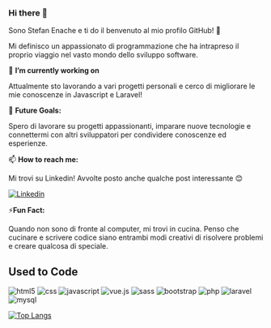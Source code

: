 ### Hi there 👋

Sono Stefan Enache e ti do il benvenuto al mio profilo GitHub! 👋

Mi definisco un appassionato di programmazione che ha intrapreso il proprio viaggio nel vasto mondo dello sviluppo software.

🔭 **I’m currently working on**

Attualmente sto lavorando a vari progetti personali e cerco di migliorare le mie conoscenze in Javascript e Laravel!

💼 **Future Goals:**

Spero di lavorare su progetti appassionanti, imparare nuove tecnologie e connettermi con altri sviluppatori per condividere conoscenze ed esperienze.

📫 **How to reach me:**

Mi trovi su Linkedin! Avvolte posto anche qualche post interessante 😊

[![Linkedin](https://img.shields.io/badge/LinkedIn-0077B5?style=for-the-badge&logo=linkedin&logoColor=white)](https://www.linkedin.com/in/stefan-nch/)

⚡**Fun Fact:**

Quando non sono di fronte al computer, mi trovi in cucina. 
Penso che cucinare e scrivere codice siano entrambi modi creativi di risolvere problemi e creare qualcosa di speciale.


## Used to Code
<div>
  <img alt="html5" src="https://img.shields.io/badge/HTML5-E34F26?style=for-the-badge&logo=html5&logoColor=white"/>
  <img alt="css" src="https://img.shields.io/badge/CSS-239120?&style=for-the-badge&logo=css3&logoColor=white"/>
  <img alt="javascript" src="https://img.shields.io/badge/JavaScript-F7DF1E?style=for-the-badge&logo=javascript&logoColor=black"/>
  <img alt="vue.js" src="https://img.shields.io/badge/Vue.js-35495E?style=for-the-badge&logo=vue.js&logoColor=4FC08D"/>
  <img alt="sass" src="https://img.shields.io/badge/Sass-CC6699?style=for-the-badge&logo=sass&logoColor=white"/>
  <img alt="bootstrap" src="https://img.shields.io/badge/Bootstrap-563D7C?style=for-the-badge&logo=bootstrap&logoColor=white"/>
  <img alt="php" src="https://img.shields.io/badge/PHP-777BB4?style=for-the-badge&logo=php&logoColor=white"/>
  <img alt="laravel" src="https://img.shields.io/badge/Laravel-FF2D20?style=for-the-badge&logo=laravel&logoColor=white"/>
  <img alt="mysql" src="https://img.shields.io/badge/MySQL-00000F?style=for-the-badge&logo=mysql&logoColor=white"/>
</div>


  [![Top Langs](https://github-readme-stats.vercel.app/api/top-langs/?username=stefanenache12)](https://github.com/anuraghazra/github-readme-stats)


<!--
**stefanenache12/stefanenache12** is a ✨ _special_ ✨ repository because its `README.md` (this file) appears on your GitHub profile.

Here are some ideas to get you started:

- 🔭 I’m currently working on ...
- 🌱 I’m currently learning ...
- 👯 I’m looking to collaborate on ...
- 🤔 I’m looking for help with ...
- 💬 Ask me about ...
- 📫 How to reach me: ...
- 😄 Pronouns: ...
- ⚡ Fun fact: ...
-->
